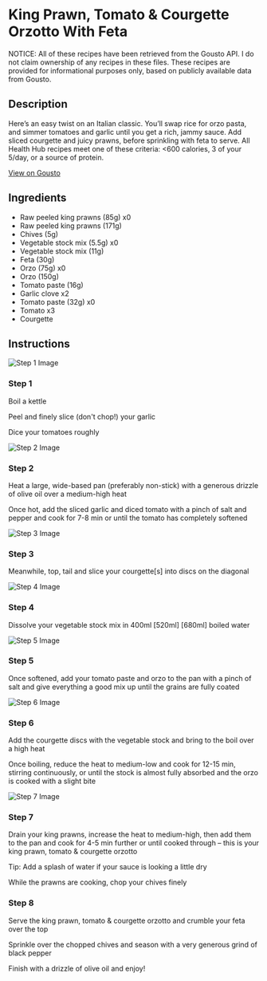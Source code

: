 # King Prawn, Tomato & Courgette Orzotto With Feta

NOTICE: All of these recipes have been retrieved from the Gousto API. I do not claim ownership of any recipes in these files. These recipes are provided for informational purposes only, based on publicly available data from Gousto.

## Description

Here’s an easy twist on an Italian classic. You’ll swap rice for orzo pasta, and simmer tomatoes and garlic until you get a rich, jammy sauce. Add sliced courgette and juicy prawns, before sprinkling with feta to serve. All Health Hub recipes meet one of these criteria: <600 calories, 3 of your 5/day, or a source of protein.

[View on Gousto](https://www.gousto.co.uk/recipes/cookbook/king-prawn-tomato-courgette-orzotto-with-feta)

## Ingredients

- Raw peeled king prawns (85g) x0
- Raw peeled king prawns (171g)
- Chives (5g)
- Vegetable stock mix (5.5g) x0
- Vegetable stock mix (11g)
- Feta (30g)
- Orzo (75g) x0
- Orzo (150g)
- Tomato paste (16g)
- Garlic clove x2
- Tomato paste (32g) x0
- Tomato x3
- Courgette

## Instructions

![Step 1 Image](https://production-media.gousto.co.uk/cms/recipe-step-image/Step-1-copy-1638273354326-x200.jpg)

### Step 1

Boil a kettle

Peel and finely slice (don't chop!) your garlic

Dice your tomatoes roughly

![Step 2 Image](https://production-media.gousto.co.uk/cms/recipe-step-image/Step-2-copy-1638273380132-x200.jpg)

### Step 2

Heat a large, wide-based pan (preferably non-stick) with a generous drizzle of olive oil over a medium-high heat

Once hot, add the sliced garlic and diced tomato with a pinch of salt and pepper and cook for 7-8 min or until the tomato has completely softened

![Step 3 Image](https://production-media.gousto.co.uk/cms/recipe-step-image/Step-3-copy-1638273406347-x200.jpg)

### Step 3

Meanwhile, top, tail and slice your courgette[s] into discs on the diagonal

![Step 4 Image](https://production-media.gousto.co.uk/cms/recipe-step-image/Step-4-1-1638273440382-x200.jpg)

### Step 4

Dissolve your vegetable stock mix in 400ml <span class="text-purple">[520ml]</span> <span class="text-danger">[680ml]</span> boiled water

![Step 5 Image](https://production-media.gousto.co.uk/cms/recipe-step-image/Step-4-copy-1638273425204-x200.jpg)

### Step 5

Once softened, add your tomato paste and orzo to the pan with a pinch of salt and give everything a good mix up until the grains are fully coated

![Step 6 Image](https://production-media.gousto.co.uk/cms/recipe-step-image/Step-6-copy-1638273494769-x200.jpg)

### Step 6

Add the courgette discs with the vegetable stock and bring to the boil over a high heat

Once boiling, reduce the heat to medium-low and cook for 12-15 min, stirring continuously, or until the stock is almost fully absorbed and the orzo is cooked with a slight bite

![Step 7 Image](https://production-media.gousto.co.uk/cms/recipe-step-image/Step-7-copy-1638273522327-x200.jpg)

### Step 7

Drain your king prawns, increase the heat to medium-high, then add them to the pan and cook for 4-5 min further or until cooked through – this is your king prawn, tomato & courgette orzotto

Tip: Add a splash of water if your sauce is looking a little dry

While the prawns are cooking, chop your chives finely

### Step 8

Serve the king prawn, tomato & courgette orzotto and crumble your feta over the top

Sprinkle over the chopped chives and season with a very generous grind of black pepper

Finish with a drizzle of olive oil and enjoy!

